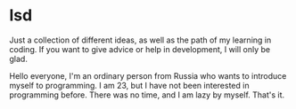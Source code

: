 # lsd
Just a collection of different ideas, as well as the path of my learning in coding. If you want to give advice or help in development, I will only be glad.

Hello everyone, I'm an ordinary person from Russia who wants to introduce myself to programming.
I am 23, but I have not been interested in programming before. There was no time, and I am lazy by myself.
That's it.
